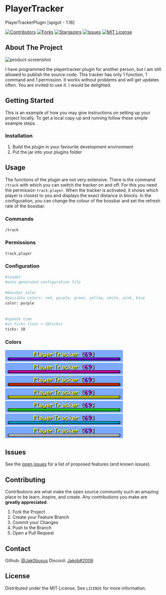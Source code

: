 # PlayerTracker
 PlayerTrackerPlugin [spigot - 1.16]



[![Contributors][contributors-shield]][contributors-url]
[![Forks][forks-shield]][forks-url]
[![Stargazers][stars-shield]][stars-url]
[![Issues][issues-shield]][issues-url]
[![MIT License][license-shield]][license-url]


<!-- ABOUT THE PROJECT -->
## About The Project

![product-screenshot]

I have programmed the playertracker plugin for another person, but I am still allowed to publish the source code. 
This tracker has only 1 function, 1 command and 1 permission. It works without problems and will get updates often.
You are invited to use it. I would be delighted.



<!-- GETTING STARTED -->
## Getting Started

This is an example of how you may give instructions on setting up your project locally.
To get a local copy up and running follow these simple example steps.



### Installation

1. Build the plugin in your favourite development environment
2. Put the jar into your plugins folder



<!-- USAGE EXAMPLES -->
## Usage

The functions of the plugin are not very extensive.
There is the command `/track` with which you can switch the tracker on and off.
For this you need the permission `track.player`.
When the tracker is activated, it shows which player is closest to you and displays the exact distance in blocks.
In the configuration, you can change the colour of the bossbar and set the refresh rate of the bossbar.

### Commands

`/track`

### Permissions

`track.player`

### Configuration

  ```sh
#loadet
#auto generated configuration file

#bossbar color
#possible colors: red, purple, green, yellow, white, pink, blue
color: purple


#update time
#in ticks (1sec = 20ticks)
ticks: 10
  ```
  
### Colors

![purple-bar]
![pink-bar]
![red-bar]
![yellow-bar]
![green-bar]
![blue-bar]
![white-bar]

<!-- ISSUES -->
## Issues

See the [open issues](https://github.com/Jak0busus/PlayerTracker/issues) for a list of proposed features (and known issues).



<!-- CONTRIBUTING -->
## Contributing

Contributions are what make the open source community such an amazing place to be learn, inspire, and create. Any contributions you make are **greatly appreciated**.

1. Fork the Project
2. Create your Feature Branch
3. Commit your Changes
4. Push to the Branch
5. Open a Pull Request



<!-- CONTACT -->
## Contact

Github: [@Jak0busus](https://github.com/Jak0busus)
Discord: [Jakob#2006](https://discord.com/users/580369300041498635)



<!-- LICENSE -->
## License

Distributed under the MIT License. See `LICENSE` for more information.



<!-- MARKDOWN LINKS & IMAGES -->
<!-- https://www.markdownguide.org/basic-syntax/#reference-style-links -->
[contributors-shield]: https://img.shields.io/github/contributors/Jak0busus/PlayerTracker.svg?style=for-the-badge
[contributors-url]: https://github.com/Jak0busus/PlayerTracker/graphs/contributors
[forks-shield]: https://img.shields.io/github/forks/Jak0busus/PlayerTracker.svg?style=for-the-badge
[forks-url]: https://github.com/Jak0busus/PlayerTracker/network/members
[stars-shield]: https://img.shields.io/github/stars/Jak0busus/PlayerTracker.svg?style=for-the-badge
[stars-url]: https://github.com/Jak0busus/PlayerTracker/stargazers
[issues-shield]: https://img.shields.io/github/issues/Jak0busus/PlayerTracker.svg?style=for-the-badge
[issues-url]: https://github.com/Jak0busus/PlayerTracker/issues
[license-shield]: https://img.shields.io/github/license/Jak0busus/PlayerTracker.svg?style=for-the-badge
[license-url]: https://github.com/Jak0busus/PlayerTracker/blob/master/LICENSE
[product-screenshot]: images/gif-trackerreview.gif
[purple-bar]: images/image-purplebar.png
[pink-bar]: images/image-pinkbar.png
[red-bar]: images/image-redbar.png
[yellow-bar]: images/image-yellowbar.png
[green-bar]: images/image-greenbar.png
[blue-bar]: images/image-bluebar.png
[white-bar]: images/image-whitebar.png